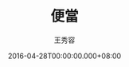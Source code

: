 ---
issue: 170
title: 便當
author: 王秀容
date: 2016-04-28T00:00:00.000+08:00
topic: 懷想
difficulty: 1
wikidata: Q98095538
wikidata_link: https://www.wikidata.org/wiki/Q98095538
---